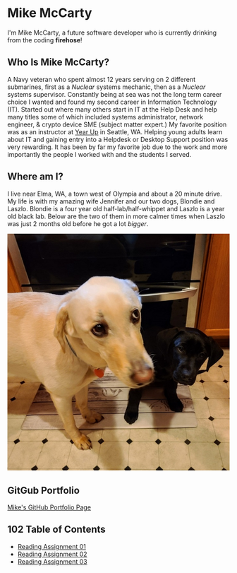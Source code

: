 # Mike McCarty

I'm Mike McCarty, a future software developer who is currently drinking from the coding **firehose**!

## Who Is Mike McCarty?

A Navy veteran who spent almost 12 years serving on 2 different submarines, first as a *Nuclear* systems mechanic, then as a *Nuclear* systems supervisor. Constantly being at sea was not the long term career choice I wanted and found my second career in Information Technology (IT). Started out where many others start in IT at the Help Desk and help many titles some of which included systems administrator, network engineer, & crypto device SME (subject matter expert.) My favorite position was as an instructor at [Year Up](https://www.yearup.org/locations/wa-seattle-scc-campus) in Seattle, WA. Helping young adults learn about IT and gaining entry into a Helpdesk or Desktop Support position was very rewarding.  It has been by far my favorite job due to the work and more importantly the people I worked with and the students I served.

## Where am I?

I live near Elma, WA, a town west of Olympia and about a 20 minute drive.  My life is with my amazing wife Jennifer and our two dogs, Blondie and Laszlo.  Blondie is a four year old half-lab/half-whippet and Laszlo is a year old black lab.  Below are the two of them in more calmer times when Laszlo was just 2 months old before he got a lot *bigger*.

![This is an image of Blondie and Laszlo](blondieandlaszlo.jpg)

## GitGub Portfolio

[Mike's GitHub Portfolio Page](https://github.com/mikemac1)

## 102 Table of Contents

- [Reading Assignment 01](first-markdown.md)
- [Reading Assignment 02](coders-computer.md)
- [Reading Assignment 03](git.md)
